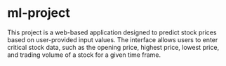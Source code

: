 # ml-project
This project is a web-based application designed to predict stock prices based on user-provided input values. The interface allows users to enter critical stock data, such as the opening price, highest price, lowest price, and trading volume of a stock for a given time frame. 
